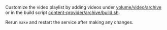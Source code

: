 
Customize the video playlist by adding videos under [volume/video/archive](../volume/video/archive) or in the build script [content-provider/archive/build.sh](../content-provider/archive/build.sh).   

Rerun `make` and restart the service after making any changes.   

